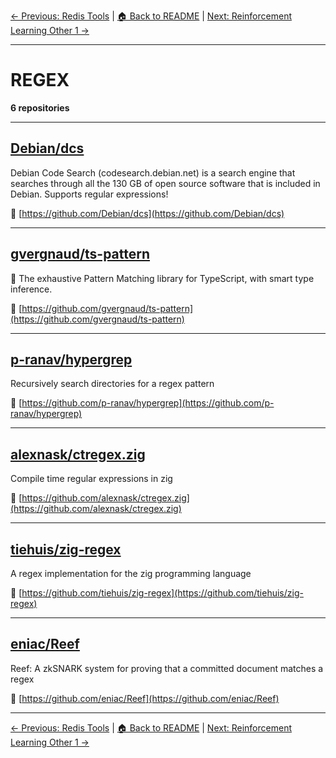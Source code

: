 [← Previous: Redis Tools](redis-tools.txt) | [🏠 Back to README](../README.md) | [Next: Reinforcement Learning Other 1 →](reinforcement-learning-other-1.txt)

---

# REGEX

**6 repositories**

---

## [Debian/dcs](https://github.com/Debian/dcs)

Debian Code Search (codesearch.debian.net) is a search engine that searches through all the 130 GB of open source software that is included in Debian. Supports regular expressions!

🔗 [https://github.com/Debian/dcs](https://github.com/Debian/dcs)

---

## [gvergnaud/ts-pattern](https://github.com/gvergnaud/ts-pattern)

🎨 The exhaustive Pattern Matching library for TypeScript, with smart type inference.

🔗 [https://github.com/gvergnaud/ts-pattern](https://github.com/gvergnaud/ts-pattern)

---

## [p-ranav/hypergrep](https://github.com/p-ranav/hypergrep)

Recursively search directories for a regex pattern

🔗 [https://github.com/p-ranav/hypergrep](https://github.com/p-ranav/hypergrep)

---

## [alexnask/ctregex.zig](https://github.com/alexnask/ctregex.zig)

Compile time regular expressions in zig

🔗 [https://github.com/alexnask/ctregex.zig](https://github.com/alexnask/ctregex.zig)

---

## [tiehuis/zig-regex](https://github.com/tiehuis/zig-regex)

A regex implementation for the zig programming language

🔗 [https://github.com/tiehuis/zig-regex](https://github.com/tiehuis/zig-regex)

---

## [eniac/Reef](https://github.com/eniac/Reef)

Reef: A zkSNARK system for proving that a committed document matches a regex

🔗 [https://github.com/eniac/Reef](https://github.com/eniac/Reef)

---


[← Previous: Redis Tools](redis-tools.txt) | [🏠 Back to README](../README.md) | [Next: Reinforcement Learning Other 1 →](reinforcement-learning-other-1.txt)
